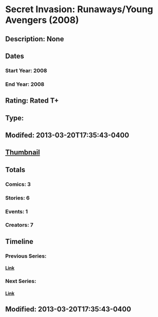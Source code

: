 # Secret Invasion: Runaways/Young Avengers (2008)
## Description: None
## Dates
### Start Year: 2008
### End Year: 2008
## Rating: Rated T+
## Type: 
## Modifed: 2013-03-20T17:35:43-0400
## [Thumbnail](http://i.annihil.us/u/prod/marvel/i/mg/8/f0/514a2b385fa2f.jpg)
## Totals
### Comics: 3
### Stories: 6
### Events: 1
### Creators: 7
## Timeline
### Previous Series: 
#### [Link]()
### Next Series: 
#### [Link]()
## Modified: 2013-03-20T17:35:43-0400